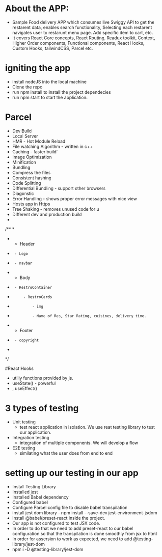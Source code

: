 # About the APP:
- Sample Food delivery APP which consumes live Swiggy API to get the restarent data, enables search functionality, Selecting each restarent navigates user
  to restarunt menu page. Add specific item to cart, etc.
- It covers React Core concepts, React Routing, Readux toolkit, Context, Higher Order components, Functional components, React Hooks, Custom Hooks, tailwindCSS,  Parcel etc.

# igniting the app
- install nodeJS into the local machine
- Clone the repo
- run npm install to install the project dependecies
- run npm start to start the application.
# Parcel
- Dev Build
- Local Server
- HMR - Hot Module Reload
- File watching Algorithm - written in c++
- Caching - faster build'
- Image Optimization
- Minification
- Bundling
- Compress the files
- Consistent hashing
- Code Splitting
- Differential Bundling - support other browsers
- Diagonstic 
- Error Handling - shows proper error messages with nice view
- Hosts app in Https
- Tree Shaking - removes unused code for u
- Different dev and production build
- 


/**
 *
 * - Header
 *      - Logo
 *      - navbar
 * - Body
 *      - RestroContainer
 *          - RestroCards
 *              - img
 *              - Name of Res, Star Rating, cuisines, delivery time.
 * - Footer
 *      - copyright
 *
 */



 #React Hooks
 - utiliy functions provided by js.
 - useState() - powerful 
 - , useEffect()

 # 3 types of testing
 - Unit testing
    - test react application in isolation. We use reat testing library to test our application.
 - Integration testing 
    - integration of multiple components. We will develop a flow 
 - E2E testing
    - similating what the user does from end to end

# setting up our testing in our app
- Install Testing Library
- Installed jest
- Installed Babel dependency
- Configured babel
- Configure Parcel config file to disable babel transpilation 
- install jest dom library - npm install --save-dev jest-environment-jsdom
- install @babel/preset-react inside the project. 
- Our app is not configured to test JSX code.
- In order to do that we need to add preset-react to our babel configuration so that the transpilation is done smoothly from jsx to html
- In order for assersion to work as expected, we need to add @testing-library/jest-dom
- npm i -D @testing-library/jest-dom 